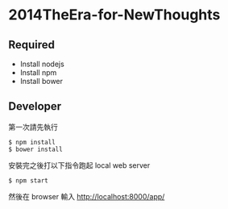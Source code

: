 2014TheEra-for-NewThoughts
==========================
## Required

- Install nodejs
- Install npm 
- Install bower

## Developer

第一次請先執行

    $ npm install
    $ bower install

安裝完之後打以下指令跑起 local web server

    $ npm start

然後在 browser 輸入 [http://localhost:8000/app/](http://localhost:8000/app/)
